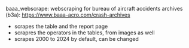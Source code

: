 baaa_webscrape: webscraping for bureau of aircraft accidents archives (b3a): https://www.baaa-acro.com/crash-archives


  - scrapes the table and the report page
  - scrapres the operators in the tables, from images as well
  - scrapes 2000 to 2024 by default, can be changed
